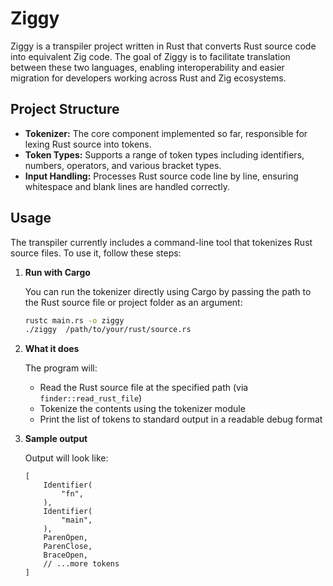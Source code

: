 # Ziggy

Ziggy is a transpiler project written in Rust that converts Rust source code into equivalent Zig code. The goal of Ziggy is to facilitate translation between these two languages, enabling interoperability and easier migration for developers working across Rust and Zig ecosystems.


## Project Structure

- **Tokenizer:** The core component implemented so far, responsible for lexing Rust source into tokens.
- **Token Types:** Supports a range of token types including identifiers, numbers, operators, and various bracket types.
- **Input Handling:** Processes Rust source code line by line, ensuring whitespace and blank lines are handled correctly.

## Usage

The transpiler currently includes a command-line tool that tokenizes Rust source files. To use it, follow these steps:

1. **Run with Cargo**

    You can run the tokenizer directly using Cargo by passing the path to the Rust source file or project folder as an argument:

    ```bash
    rustc main.rs -o ziggy
    ./ziggy  /path/to/your/rust/source.rs
    ```

2. **What it does**

    The program will:

    - Read the Rust source file at the specified path (via `finder::read_rust_file`)
    - Tokenize the contents using the tokenizer module
    - Print the list of tokens to standard output in a readable debug format

3. **Sample output**

    Output will look like:

    ```text
    [
        Identifier(
            "fn",
        ),
        Identifier(
            "main",
        ),
        ParenOpen,
        ParenClose,
        BraceOpen,
        // ...more tokens
    ]
    ```
